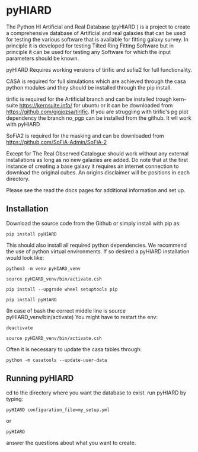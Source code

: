pyHIARD
=====

The Python HI Artificial and Real Database (pyHIARD ) is a project to create a comprehensive database of Artificial and real galaxies that can be used for testing the various  software that is available for fitting galaxy survey. In principle it is developed for testing Tilted Ring Fitting Software but in principle it can be used for testing any Software for which the input parameters should be known.


pyHIARD Requires working versions of tirific and sofia2  for full functionality.

CASA is required for full simulations which are achieved through the casa python modules and they should be installed through the pip install.

tirific is required for the Artificial branch and can be installed trough kern-suite https://kernsuite.info/ for ubuntu or it can be downloaded from https://github.com/gigjozsa/tirific. If you are struggling with tirific's pg plot dependency the branch no_pgp can be installed from the github. It wll work with pyHIARD

SoFiA2 is required for the masking and can be downloaded from https://github.com/SoFiA-Admin/SoFiA-2

Except for The Real Observed Catalogue should work without any external installations as long as no new galaxies are added. Do note that at the first instance of creating a base galaxy it requires an internet connection to download the original cubes. An origins disclaimer will be positions in each directory.

Please see the read the docs pages for additional information and set up.


Installation
----

Download the source code from the Github or simply install with pip as:

  `pip install pyHIARD`

This should also install all required python dependencies. We recommend the use of python virtual environments. If so desired a pyHIARD installation would look like:

  `python3 -m venv pyHIARD_venv`

  `source pyHIARD_venv/bin/activate.csh`

  `pip install --upgrade wheel setuptools pip`

  `pip install pyHIARD`

(In case of bash the correct middle line is 	source pyHIARD_venv/bin/activate)
You might have to restart the env:

  `deactivate`

  `source pyHIARD_venv/bin/activate.csh`

Often it is necessary to update the casa tables through:

  `python -m casatools --update-user-data`


Running pyHIARD
----

cd to the directory where you want the database to exist.
run pyHIARD by typing:

  `pyHIARD configuration_file=my_setup.yml`

or

  `pyHIARD`

answer the questions about what you want to create.
